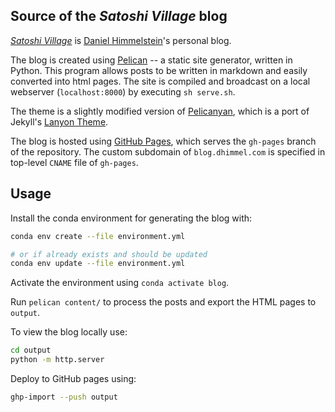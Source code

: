 ## Source of the *Satoshi Village* blog

[_Satoshi Village_](https://blog.dhimmel.com) is [Daniel
Himmelstein](http://dhimmel.com)'s personal blog.

The blog is created using [Pelican](http://docs.getpelican.com/) -- a static
site generator, written in Python. This program allows posts to be written in
markdown and easily converted into html pages. The site is compiled and
broadcast on a local webserver (`localhost:8000`) by executing `sh serve.sh`.

The theme is a slightly modified version of
[Pelicanyan](https://github.com/thomaswilley/pelicanyan), which is a port of
Jekyll's [Lanyon Theme](https://github.com/poole/lanyon/).

The blog is hosted using [GitHub Pages](https://pages.github.com/), which serves
the `gh-pages` branch of the repository. The custom subdomain of
`blog.dhimmel.com` is specified in top-level `CNAME` file of `gh-pages`.

## Usage

Install the conda environment for generating the blog with:

```sh
conda env create --file environment.yml

# or if already exists and should be updated
conda env update --file environment.yml
```

Activate the environment using `conda activate blog`.

Run `pelican content/` to process the posts and export the HTML pages to
`output`.

To view the blog locally use:

```sh
cd output
python -m http.server
```

Deploy to GitHub pages using:

```sh
ghp-import --push output
```

